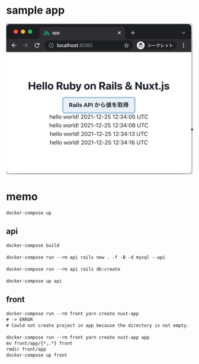 # sample app

![app](app.png)


# memo

```
docker-compose up
```


## api

```
docker-compose build

docker-compose run --rm api rails new . -f -B -d mysql --api

docker-compose run --rm api rails db:create

docker-compose up api
```


## front

```
docker-compose run --rm front yarn create nuxt-app
# -> ERROR
# Could not create project in app because the directory is not empty.
 
docker-compose run --rm front yarn create nuxt-app app
mv front/app/{*,.*} front
rmdir front/app
docker-compose up front
```
